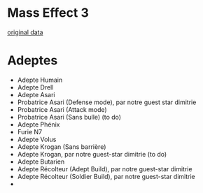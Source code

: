 Mass Effect 3
=============

[original data](http://www.masseffectsaga.com/forum/index.php/topic,2730.msg38622.html#msg38622)

Adeptes
=======

 * Adepte Humain
 * Adepte Drell
 * Adepte Asari
 * Probatrice Asari (Defense mode), par notre guest star dimitrie
 * Probatrice Asari (Attack mode)
 * Probatrice Asari (Sans bulle) (to do)
 * Adepte Phénix
 * Furie N7
 * Adepte Volus
 * Adepte Krogan (Sans barrière)
 * Adepte Krogan, par notre guest-star dimitrie (to do)
 * Adepte Butarien
 * Adepte Récolteur (Adept Build), par notre guest-star dimitrie
 * Adepte Récolteur (Soldier Build), par notre guest-star dimitrie
 * 
 
